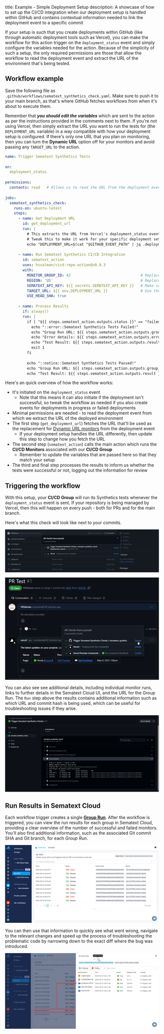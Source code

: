 title: Example - Simple Deployment Setup
description: A showcase of how to set up the CI/CD integration when our deployment setup is handled within GitHub and contains contextual information needed to link the deployment event to a specific commit

If your setup is such that you create deployments within GitHub (like through automatic deployment tools such as Vercel), you can make the workflow for this action trigger on the `deployment_status` event and simply configure the variables needed for the action. Because of the simplicity of such a setup, the only required permissions are those that allow the workflow to read the deployment event and extract the URL of the environment that's being tested.



## Workflow example

Save the following file as `.github/workflows/sematext_synthetics_check.yaml`. Make sure to push it to your main branch, as that's where GitHub fetches workflows from when it's about to execute them.

Remember that ***you should edit the variables*** which are sent to the action as per the instructions provided in the comments next to them. If you're not using Vercel, then simply extract the URL you want to run the tests for (the `DEPLOYMENT_URL` variable) in a way compatible with how your deployment setup is configured. If there's only one URL that you plan on monitoring, then you can turn the **Dynamic URL** option off for your monitors and avoid passing any `TARGET_URL` to the action.

```yaml
name: Trigger Sematext Synthetics Tests

on:
  deployment_status

permissions:
  contents: read   # Allows us to read the URL from the deployment event

jobs:
  sematext_synthetics_check:
    runs-on: ubuntu-latest
    steps:
      - name: Get Deployment URL
        id: get_deployment_url
        run: |
          # This extracts the URL from Vercel's deployment_status event
          # Tweak this to make it work for your specific deployment setup
          echo "DEPLOYMENT_URL=$(cat "$GITHUB_EVENT_PATH" | jq .deployment_status.target_url)" >> $GITHUB_ENV

      - name: Run Sematext Synthetics CI/CD Integration
        id: sematext_action
        uses: hssalman/cicd-repo-action@v0.9.3
        with:
          MONITOR_GROUP_ID: 42                                # Replace with your actual Monitor Group ID
          REGION: 'US'                                        # Replace with your Sematext Cloud Region ('EU' or 'US')
          SEMATEXT_API_KEY: ${{ secrets.SEMATEXT_API_KEY }}   # Make sure to add your Sematext API key as a repository secret first
          TARGET_URL: ${{ env.DEPLOYMENT_URL }}               # Use the URL that's autodeployed by Vercel as the replacement for <DYNAMIC_URL>
          USE_HEAD_SHA: true

      - name: Process Results
        if: always()
        run: |
          if [ "${{ steps.sematext_action.outputs.status }}" == "failed" ]; then
            echo "::error::Sematext Synthetics Tests Failed!"
            echo "Group Run URL: ${{ steps.sematext_action.outputs.group_run_url }}"
            echo "Error details: ${{ steps.sematext_action.outputs.error }}"
            echo "Test Result: ${{ steps.sematext_action.outputs.result }}"
            exit 1
          fi

          echo "::notice::Sematext Synthetics Tests Passed!"
          echo "Group Run URL: ${{ steps.sematext_action.outputs.group_run_url }}"
          echo "Test Result: ${{ steps.sematext_action.outputs.result }}"
```

Here's an quick overview of how the workflow works:

- It's initiated on the `deployment_status` event
  - Note that this means it can also initiate if the deployment isn't successful, so tweak the workflow as needed if you also create events for deployments in progress or failed deployments
- Minimal permissions are needed - to read the deployment event from which we extract the URL of the deployed environment
- The first step (`get_deployment_url`) fetches the URL that'll be used as the replacement for [Dynamic URL monitors](/docs/synthetics/ci-cd/overview/#dynamic-urls) from the deployment event
  - If your deployment setup handles the URL differently, then update this step to change how you fetch the URL
- The second step (`sematext_action`) calls the main action which runs the **CI/CD Monitors** associated with our **CI/CD Group**
  - Remember to update the variables that are passed here so that they match your setup
- The third and final step processes the results to inform us whether the tests were successful or not, logging out the information for review



## Triggering the workflow

With this setup, your **CI/CD Group** will run its Synthetics tests whenever the `deployment_status` event is sent. If your repository is being managed by Vercel, then this will happen on every push - both for PRs and for the main branch.

Here's what this check will look like next to your commits.

![Commit Check on the main branch](/docs/images/synthetics/cicd-check-commit-master.png)

![Commit Check on a PR](/docs/images/synthetics/cicd-check-commit-pr.png)


You can also see see additional details, including individual monitor runs, links to further details in the Sematext Cloud UI, and the URL for the Group Run. The `Run` step above the results contains additional information such as which URL and commit hash is being used, which can be useful for troubleshooting issues if they arise.

![Check Details](/docs/images/synthetics/cicd-check-details.png)



## Run Results in Sematext Cloud

Each workflow trigger creates a single [**Group Run**](/docs/synthetics/ci-cd/overview/#group-runs). After the workflow is triggered, you can view the run results for each group in Sematext Cloud, providing a clear overview of the number of successful and failed monitors. You'll also find additional information, such as the associated Git commit SHA and Git branch, for each *Group Run*.

![CI/CD Group Runs Overview](/docs/images/synthetics/cicd-group-run-list.png)

You can then use that information to quickly see what went wrong, navigate to the relevant changes and speed up the process of troubleshooting the problematic code by narrowing down to the exact diff where the bug was introduced.

![CI/CD Group Run](/docs/images/synthetics/cicd-group-run.png)

